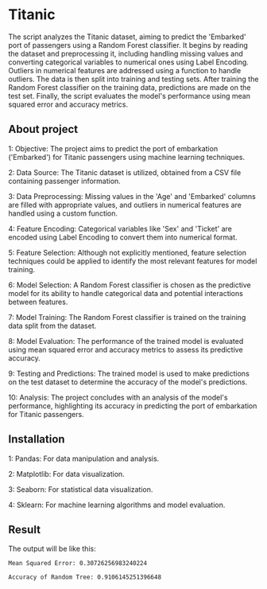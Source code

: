 # Titanic
The script analyzes the Titanic dataset, aiming to predict the 'Embarked' port of passengers using a Random Forest classifier. It begins by reading the dataset and preprocessing it, including handling missing values and converting categorical variables to numerical ones using Label Encoding. Outliers in numerical features are addressed using a function to handle outliers. The data is then split into training and testing sets. After training the Random Forest classifier on the training data, predictions are made on the test set. Finally, the script evaluates the model's performance using mean squared error and accuracy metrics.

## About project
1: Objective: The project aims to predict the port of embarkation ('Embarked') for Titanic passengers using machine learning techniques.

2: Data Source: The Titanic dataset is utilized, obtained from a CSV file containing passenger information.

3: Data Preprocessing: Missing values in the 'Age' and 'Embarked' columns are filled with appropriate values, and outliers in numerical features are handled using a custom function.

4: Feature Encoding: Categorical variables like 'Sex' and 'Ticket' are encoded using Label Encoding to convert them into numerical format.

5: Feature Selection: Although not explicitly mentioned, feature selection techniques could be applied to identify the most relevant features for model training.

6: Model Selection: A Random Forest classifier is chosen as the predictive model for its ability to handle categorical data and potential interactions between features.

7: Model Training: The Random Forest classifier is trained on the training data split from the dataset.

8: Model Evaluation: The performance of the trained model is evaluated using mean squared error and accuracy metrics to assess its predictive accuracy.

9: Testing and Predictions: The trained model is used to make predictions on the test dataset to determine the accuracy of the model's predictions.

10: Analysis: The project concludes with an analysis of the model's performance, highlighting its accuracy in predicting the port of embarkation for Titanic passengers.

## Installation
1: Pandas: For data manipulation and analysis.

2: Matplotlib: For data visualization.

3: Seaborn: For statistical data visualization.

4: Sklearn: For machine learning algorithms and model evaluation.

## Result
The output will be like this:
```
Mean Squared Error: 0.30726256983240224

Accuracy of Random Tree: 0.9106145251396648
```
